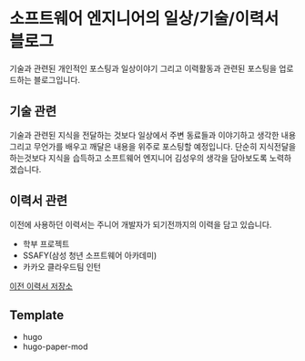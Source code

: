 # 소프트웨어 엔지니어의 일상/기술/이력서 블로그
기술과 관련된 개인적인 포스팅과 일상이야기 그리고 이력활동과 관련된 포스팅을 업로드하는 블로그입니다.

## 기술 관련
기술과 관련된 지식을 전달하는 것보다 일상에서 주변 동료들과 이야기하고 생각한 내용 그리고 무언가를 배우고 깨달은 내용을 위주로 포스팅할 예정입니다. 단순히 지식전달을 하는것보다 지식을 습득하고 소프트웨어 엔지니어 김성우의 생각을 담아보도록 노력하겠습니다.

## 이력서 관련
이전에 사용하던 이력서는 주니어 개발자가 되기전까지의 이력을 담고 있습니다.
- 학부 프로젝트
- SSAFY(삼성 청년 소프트웨어 아카데미)
- 카카오 클라우드팀 인턴

[이전 이력서 저장소](https://github.com/ssungwxx/old-resume)
## Template
- hugo
- hugo-paper-mod
